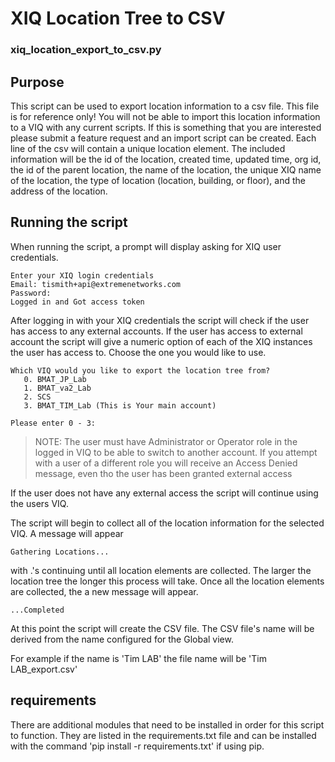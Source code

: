# XIQ Location Tree to CSV
### xiq_location_export_to_csv.py

## Purpose

This script can be used to export location information to a csv file. This file is for reference only! You will not be able to import this location information to a VIQ with any current scripts. If this is something that you are interested please submit a feature request and an import script can be created.
Each line of the csv will contain a unique location element. The included information will be the id of the location, created time, updated time, org id, the id of the parent location, the name of the location, the unique XIQ name of the location, the type of location (location, building, or floor), and the address of the location.

## Running the script

When running the script, a prompt will display asking for XIQ user credentials. 
```
Enter your XIQ login credentials
Email: tismith+api@extremenetworks.com
Password: 
Logged in and Got access token
```
After logging in with your XIQ credentials the script will check if the user has access to any external accounts. If the user has access to external account the script will give a numeric option of each of the XIQ instances the user has access to. Choose the one you would like to use.

```
Which VIQ would you like to export the location tree from?
   0. BMAT_JP_Lab
   1. BMAT_va2_Lab
   2. SCS
   3. BMAT_TIM_Lab (This is Your main account)

Please enter 0 - 3: 
```
> NOTE: The user must have Administrator or Operator role in the logged in VIQ to be able to switch to another account. If you attempt with a user of a different role you will receive an Access Denied message, even tho the user has been granted external access

If the user does not have any external access the script will continue using the users VIQ.

The script will begin to collect all of the location information for the selected VIQ. 
A message will appear
```
Gathering Locations...
```
with .'s continuing until all location elements are collected. The larger the location tree the longer this process will take.
Once all the location elements are collected, the a new message will appear.
```
...Completed
```

At this point the script will create the CSV file. The CSV file's name will be derived from the name configured for the Global view.

For example if the name is 'Tim LAB' the file name will be 'Tim LAB_export.csv'

## requirements

There are additional modules that need to be installed in order for this script to function. They are listed in the requirements.txt file and can be installed with the command 'pip install -r requirements.txt' if using pip.